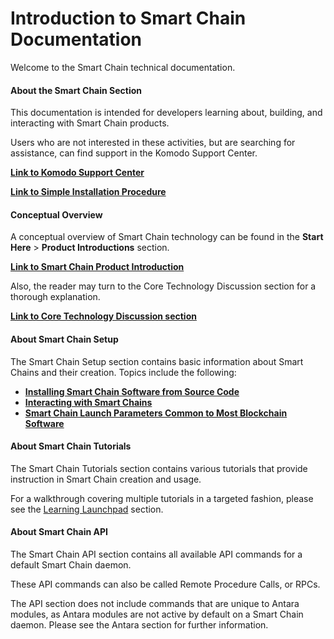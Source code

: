 # Introduction to Smart Chain Documentation 

Welcome to the Smart Chain technical documentation.

#### About the Smart Chain Section

This documentation is intended for developers learning about, building, and interacting with Smart Chain products.

Users who are not interested in these activities, but are searching for assistance, can find support in the Komodo Support Center.

[<b>Link to Komodo Support Center</b>](https://support.komodoplatform.com/support/home)

[<b>Link to Simple Installation Procedure</b>](../../basic-docs/start-here/about-komodo-platform/simple-installations.html#simple-installations)

#### Conceptual Overview

A conceptual overview of Smart Chain technology can be found in the <b>Start Here</b> > <b>Product Introductions</b> section.

[<b>Link to Smart Chain Product Introduction</b>](../basic-docs/start-here/about-komodo-platform/product-introductions.html#smart-chains-fluidity)

Also, the reader may turn to the Core Technology Discussion section for a thorough explanation.

[<b>Link to Core Technology Discussion section</b>](../../../basic-docs/start-here/core-technology-discussions/introduction.html)

#### About Smart Chain Setup

The Smart Chain Setup section contains basic information about Smart Chains and their creation. Topics include the following:

- [<b>Installing Smart Chain Software from Source Code</b>](../../../basic-docs/smart-chains/smart-chain-setup/installing-from-source.html#installing-smart-chain-software-from-source-code)
- [<b>Interacting with Smart Chains</b>](../../../basic-docs/smart-chains/smart-chain-setup/interacting-with-smart-chains.html)
- [<b>Smart Chain Launch Parameters Common to Most Blockchain Software</b>](../../../basic-docs/smart-chains/smart-chain-setup/basic-launch-parameters.html#accessing-the-coin-daemon-remotely)

#### About Smart Chain Tutorials

The Smart Chain Tutorials section contains various tutorials that provide instruction in Smart Chain creation and usage.

For a walkthrough covering multiple tutorials in a targeted fashion, please see the [Learning Launchpad](../../../basic-docs/start-here/learning-launchpad/learning-path-outline.html) section.

#### About Smart Chain API

The Smart Chain API section contains all available API commands for a default Smart Chain daemon.

These API commands can also be called Remote Procedure Calls, or RPCs. 

The API section does not include commands that are unique to Antara modules, as Antara modules are not active by default on a Smart Chain daemon. Please see the Antara section for further information.
